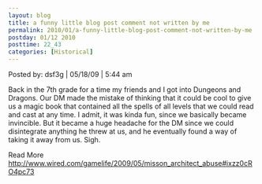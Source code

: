 ```yaml
---
layout: blog
title: a funny little blog post comment not written by me
permalink: 2010/01/a-funny-little-blog-post-comment-not-written-by-me
postday: 01/12 2010
posttime: 22_43
categories: [Historical]
---
```


<p>Posted by: dsf3g | 05/18/09 | 5:44 am</p>
<p>Back in the 7th grade for a time my friends and I got into Dungeons and Dragons. Our DM made the mistake of thinking that it could be cool to give us a magic book that contained all the spells of all levels that we could read and cast at any time. I admit, it was kinda fun, since we basically became invincible. But it became a huge headache for the DM since we could disintegrate anything he threw at us, and he eventually found a way of taking it away from us. Sigh.</p>
<p>Read More <a href="http://www.wired.com/gamelife/2009/05/misson_architect_abuse#ixzz0cRO4pc73" title="http://www.wired.com/gamelife/2009/05/misson_architect_abuse#ixzz0cRO4pc73">http://www.wired.com/gamelife/2009/05/misson_architect_abuse#ixzz0cRO4pc73</a></p>

